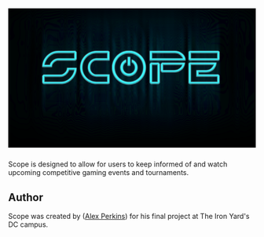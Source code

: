 # ![Scope](build/images/scope-logo04.png)

Scope is designed to allow for users to keep informed of and watch upcoming competitive gaming events and tournaments.


## Author

 Scope was created by ([Alex Perkins](https://github.com/jakerella)) for his final project at The Iron Yard's DC campus.
